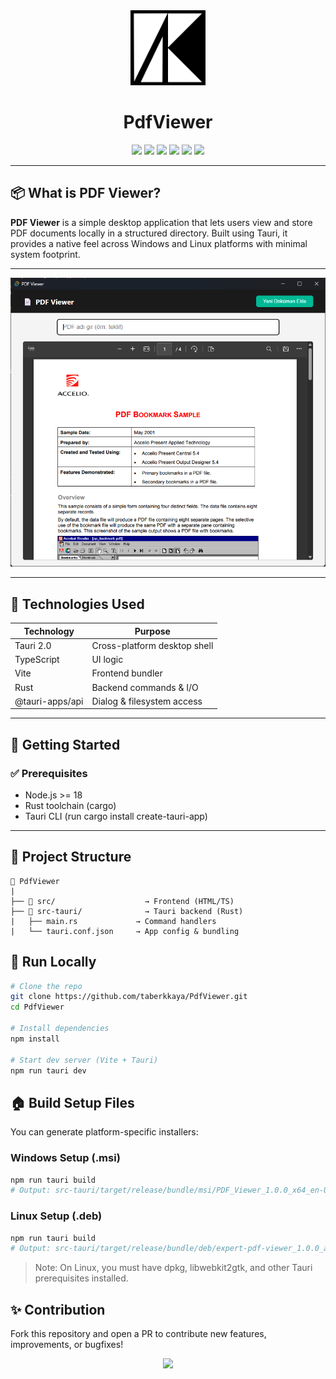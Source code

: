 <div align="center">
  <img src="assets/logo-1250x1250.png" width="120" alt="ResultKit logo" />
  <h1>PdfViewer</h1>
</div>

<p align="center">
  <img src="https://img.shields.io/badge/Tauri-2.0-blue?logo=tauri" />
  <img src="https://img.shields.io/badge/Vite-7.0-yellow?logo=vite" />
  <img src="https://img.shields.io/badge/TypeScript-5.8-informational?logo=typescript" />
  <img src="https://img.shields.io/badge/Rust-stable-orange?logo=rust" />
  <img src="https://img.shields.io/badge/Node.js-20.x-green?logo=node.js" />
  <img src="https://img.shields.io/badge/License-MIT-success" />
</p>

---

## 📦 What is PDF Viewer?

**PDF Viewer** is a simple desktop application that lets users view and store PDF documents locally in a structured directory. Built using Tauri, it provides a native feel across Windows and Linux platforms with minimal system footprint.

---

![alt text](image.png)

---

## 🧰 Technologies Used

| Technology      | Purpose                      |
| --------------- | ---------------------------- |
| Tauri 2.0       | Cross-platform desktop shell |
| TypeScript      | UI logic                     |
| Vite            | Frontend bundler             |
| Rust            | Backend commands & I/O       |
| @tauri-apps/api | Dialog & filesystem access   |

---

## 🚀 Getting Started

### ✅ Prerequisites

- Node.js >= 18
- Rust toolchain (cargo)
- Tauri CLI (run cargo install create-tauri-app)

---

## 🚀 Project Structure

```plaintext
📁 PdfViewer
|
├── 📁 src/                    → Frontend (HTML/TS)
├── 📁 src-tauri/              → Tauri backend (Rust)
|   ├── main.rs             → Command handlers
|   └── tauri.conf.json     → App config & bundling
```

## 📅 Run Locally

```bash
# Clone the repo
git clone https://github.com/taberkkaya/PdfViewer.git
cd PdfViewer

# Install dependencies
npm install

# Start dev server (Vite + Tauri)
npm run tauri dev
```

## 🏠 Build Setup Files

You can generate platform-specific installers:

### **Windows Setup (.msi)**

```bash
npm run tauri build
# Output: src-tauri/target/release/bundle/msi/PDF_Viewer_1.0.0_x64_en-US.msi
```

### **Linux Setup (.deb)**

```bash
npm run tauri build
# Output: src-tauri/target/release/bundle/deb/expert-pdf-viewer_1.0.0_amd64.deb
```

> Note: On Linux, you must have dpkg, libwebkit2gtk, and other Tauri prerequisites installed.

## ✨ Contribution

Fork this repository and open a PR to contribute new features, improvements, or bugfixes!

<p align="center">
  <img src="https://skillicons.dev/icons?i=tauri,typescript,rust,vite" />
</p>
